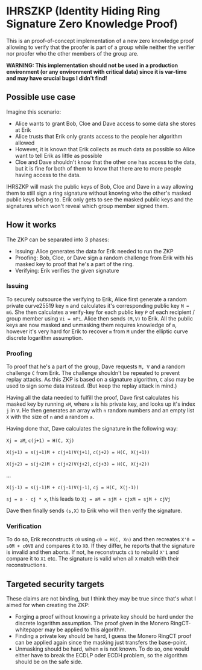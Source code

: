 # IHRSZKP (Identity Hiding Ring Signature Zero Knowledge Proof)

This is an proof-of-concept implementation of a new zero knowledge proof allowing
to verify that the proofer is part of a group while neither the verifier nor
proofer who the other members of the group are.

**WARNING: This implementation should not be used in a production environment 
(or any environment with critical data) since it is var-time and may have crucial bugs I didn't find!**

## Possible use case

Imagine this scenario:

 - Alice wants to grant Bob, Cloe and Dave access to some data she stores at Erik
 - Alice trusts that Erik only grants access to the people her algorithm allowed
 - However, it is known that Erik collects as much data as possible so Alice want to tell Erik as little as possible
 - Cloe and Dave shouldn't know that the other one has access to the data, but it is fine for both of them to know that there are to more people having access to the data.
 
IHRSZKP will mask the public keys of Bob, Cloe and Dave in a way allowing them to still sign a ring signature without knowing
who the other's masked public keys belong to. Erik only gets to see the masked public keys and the signatures which won't
reveal which group member signed them.

## How it works

The ZKP can be separated into 3 phases:

- Issuing: Alice generates the data for Erik needed to run the ZKP
- Proofing: Bob, Cloe, or Dave sign a random challenge from Erik with his masked key to proof that he's a part of the ring.
- Verifying: Erik verifies the given signature

### Issuing

To securely outsource the verifying to Erik, Alice first generate a random private curve25519 key
`m` and calculates it's corresponding public key `M = mG`. She then calculates a verify-key for each public key `P` of 
each recipient / group member using `Vi = mPi`. Alice then sends `(M,V)` to Erik. All the public keys are now masked and
unmasking them requires knowledge of `m`, however it's very hard for Erik to recover `m` from `M` under
the elliptic curve discrete logarithm assumption.

### Proofing

To proof that he's a part of the group, Dave requests `M, V` and a random challenge `C` from Erik.
The challenge shouldn't be repeated to prevent replay attacks. As this ZKP is based on a signature algorithm,
`C` also may be used to sign some data instead. (But keep the replay attack in mind.)

Having all the data needed to fulfill the proof, Dave first calculates his masked key by running
`xM`, where `x` is his private key, and looks up it's index `j` in `V`. He then generates an array with `n` random numbers
and an empty list `X` with the size of `n` and a random `a`.

Having done that, Dave calculates the signature in the following way:

`Xj = aM`, `c(j+1) = H(C, Xj)`

`X(j+1) = s(j+1)M + c(j+1)V(j+1)`, `c(j+2) = H(C, X(j+1))`

`X(j+2) = s(j+2)M + c(j+2)V(j+2)`, `c(j+3) = H(C, X(j+2))`

...

`X(j-1) = s(j-1)M + c(j-1)V(j-1)`, `cj = H(C, X(j-1))`

`sj = a - cj * x`, this leads to `Xj = aM = sjM + cjxM = sjM + cjVj`

Dave then finally sends `(s,X)` to Erik who will then verify the signature.

### Verification

To do so, Erik reconstructs `c0` using `c0 = H(C, Xn)` and then recreates `X'0 = s0M + c0V0` and compares it to `X0`.
If they differ, he reports that the signature is invalid and then aborts. If not, he reconstructs `c1` to rebuild `X'1`
and compare it to `X1` etc. The signature is valid when all `X` match with their reconstructions.

## Targeted security targets

These claims are not binding, but I think they may be true since that's what I aimed for when creating the ZKP:

 - Forging a proof without knowing a private key should be hard under the discrete logarithm assumption. The proof given
 in the Monero RingCT-whitepaper may be applied to this algorithm.
 - Finding a private key should be hard, I guess the Monero RingCT proof can be applied again since the masking just
 transfers the base-point.
 - Unmasking should be hard, when `m` is not known. To do so, one would either have to break the ECDLP oder ECDH problem,
 so the algorithm should be on the safe side.
